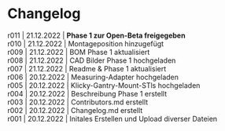 # Changelog
r011 | 21.12.2022 | **Phase 1 zur Open-Beta freigegeben**<br>
r010 | 21.12.2022 | Montageposition hinzugefügt<br>
r009 | 21.12.2022 | BOM Phase 1 aktualisiert<br>
r008 | 21.12.2022 | CAD Bilder Phase 1 hochgeladen<br>
r007 | 21.12.2022 | Readme & Phase 1 aktualisiert<br>
r006 | 20.12.2022 | Measuring-Adapter hochgeladen<br>
r005 | 20.12.2022 | Klicky-Gantry-Mount-STls hochgeladen<br>
r004 | 20.12.2022 | Beschreibung Phase 1 erstellt<br>
r003 | 20.12.2022 | Contributors.md erstellt<br>
r002 | 20.12.2022 | Changelog.md erstellt<br>
r001 | 20.12.2022 | Initales Erstellen und Upload diverser Dateien<br>

